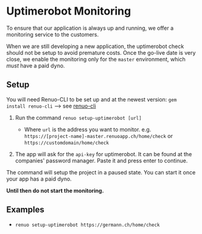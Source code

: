 # Uptimerobot Monitoring

To ensure that our application is always up and running, we offer a monitoring
service to the customers.

When we are still developing a new application, the uptimerobot check should not be
setup to avoid premature costs. Once the go-live date is very close, we enable
the monitoring only for the `master` environment, which *must* have a paid
dyno.

## Setup

You will need Renuo-CLI to be set up and at the newest version:
`gem install renuo-cli` --> see [renuo-cli](https://github.com/renuo/renuo-cli)

1. Run the command `renuo setup-uptimerobot [url]`
   * Where `url` is the address you want to monitor. e.g. `https://[project-name]-master.renuoapp.ch/home/check` or `https://customdomain/home/check`

1. The app will ask for the `api-key` for uptimerobot. It can be found at the companies' password manager.
    Paste it and press enter to continue.

The command will setup the project in a paused state. You can start it once your app has a paid dyno.

**Until then do not start the monitoring.**

## Examples

* `renuo setup-uptimerobot https://germann.ch/home/check`

